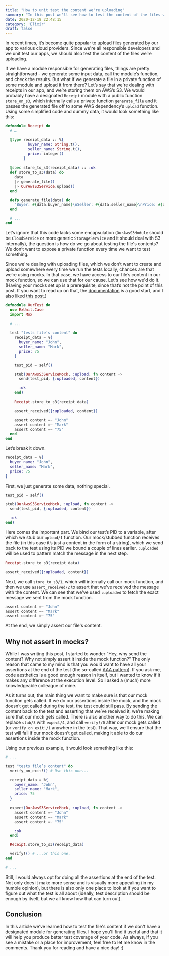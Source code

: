 ```yaml
---
title: "How to unit test the content we're uploading"
summary: "In this post we'll see how to test the content of the files we're uploading, and thus increase the test coverage of our code."
date: 2020-12-18 22:48:15
category: 'Elixir'
draft: false
---
```


In recent times, it’s become quite popular to upload files generated by our app to various cloud providers. Since we're all responsible developers and we unit test our apps, we should also test the content of the files we’re uploading.

If we have a module responsible for generating files, things are pretty straightforward - we generate some input data, call the module’s function, and check the results. But what if we generate a file in a private function of some module and upload it from there? Let’s say that we're dealing with receipts in our app, and we’re storing them on AWS’s S3. We would probably have a designated `Receipt` module with a public function `store_on_s3`, which internally calls a private function `generate_file` and it passes the generated file off to some AWS dependency’s `upload` function. Using some simplified code and dummy data, it would look something like this:

```elixir
defmodule Receipt do
  # …

  @type receipt_data :: %{
          buyer_name: String.t(),
          seller_name: String.t(),
          price: integer()
        }

  @spec store_to_s3(receipt_data) :: :ok
  def store_to_s3(data) do
    data
    |> generate_file()
    |> OurAwsS3Service.upload()
  end

  defp generate_file(data) do
    "Buyer: #{data.buyer_name}\nSeller: #{data.seller_name}\nPrice: #{data.price}"
  end

  # ...
end
```

Let’s ignore that this code lacks some encapsulation (`OurAwsS3Module` should be `CloudService` or more generic `StorageService` and it should deal with S3 internally), the question is how do we go about testing the file's contents? We don’t want to expose a private function every time we want to test something.

Since we're dealing with uploading files, which we don’t want to create and upload somewhere every time we run the tests locally, chances are that we’re using mocks. In that case, we have access to our file’s content in our mock function, so we can use that for our cause. Let's see how we'd do it. (Having your mocks set up is a prerequisite, since that’s not the point of this post. If you want to read up on that, the [documentation](https://hexdocs.pm/mox/Mox.html) is a good start, and I also liked [this post](https://nts.strzibny.name/elixir-mocking-mox/).)

```elixir
defmodule OurTest do
  use ExUnit.Case
  import Mox

  # ...

  test "tests file’s content" do
    receipt_data = %{
      buyer_name: "John",
      seller_name: "Mark",
      price: 75
    }

    test_pid = self()

    stub(OurAwsS3ServiceMock, :upload, fn content ->
      send(test_pid, {:uploaded, content})

      :ok
    end)

    Receipt.store_to_s3(receipt_data)

    assert_received({:uploaded, content})

    assert content =~ "John"
    assert content =~ "Mark"
    assert content =~ "75"
  end
end
```

Let’s break it down.

```elixir
receipt_data = %{
  buyer_name: "John",
  seller_name: "Mark",
  price: 75
}
```

First, we just generate some data, nothing special.

```elixir
test_pid = self()

stub(OurAwsS3ServiceMock, :upload, fn content ->
  send(test_pid, {:uploaded, content})

  :ok
end)
```

Here comes the important part. We bind our test’s PID to a variable, after which we stub our `upload/1` function. Our mock/stubbed function receives the file (in this case it’s just a content in the form of a string), which we send back to the test using its PID we bound a couple of lines earlier. `:uploaded` will be used to pattern match the message in the next step.

```elixir
Receipt.store_to_s3(receipt_data)

assert_received({:uploaded, content})
```

Next, we call `store_to_s3/1`, which will internally call our mock function, and then we use `assert_received/2` to assert that we’ve received the message with the content. We can see that we've used `:uploaded` to fetch the exact message we sent from the mock function.

```elixir
assert content =~ "John"
assert content =~ "Mark"
assert content =~ "75"
```

At the end, we simply assert our file's content.

## Why not assert in mocks?

While I was writing this post, I started to wonder “Hey, why send the content? Why not simply assert it inside the mock function?” The only reason that came to my mind is that you would want to have all your assertions at the end of the test (the so-called [AAA pattern](https://medium.com/@pjbgf/title-testing-code-ocd-and-the-aaa-pattern-df453975ab80)). If you ask me, code aesthetics is a good enough reason in itself, but I wanted to know if it makes any difference at the execution level. So I asked a (much) more knowledgeable colleague of mine.

As it turns out, the main thing we want to make sure is that our mock function gets called. If we do our assertions inside the mock, and the mock doesn’t get called during the test, the test could still pass. By sending the content back to the test and asserting that we’ve received it, we’re making sure that our mock gets called. There is also another way to do this. We can replace `stub/3` with `expect/4`, and call `verify!/0` after our mock gets called (or `verify_on_exit!/1` anywhere in the test). That way, we’ll ensure that the test will fail if our mock doesn’t get called, making it able to do our assertions inside the mock function.

Using our previous example, it would look something like this:

```elixir
# ...

test "tests file’s content" do
  verify_on_exit!() # Use this one...

  receipt_data = %{
    buyer_name: "John",
    seller_name: "Mark",
    price: 75
  }

  expect(OurAwsS3ServiceMock, :upload, fn content ->
    assert content =~ "John"
    assert content =~ "Mark"
    assert content =~ "75"

    :ok
  end)

  Receipt.store_to_s3(receipt_data)

  verify!() # ...or this one.
end

# ...
```

Still, I would always opt for doing all the assertions at the end of the test. Not only does it make more sense and is visually more appealing (in my humble opinion), but there is also only one place to look at if you want to figure out what the test is all about (ideally, test description should be enough by itself, but we all know how that can turn out).

## Conclusion

In this article we’ve learned how to test the file's content if we don't have a designated module for generating files. I hope you'll find it useful and that it will help you produce better test coverage of your code. As always, if you see a mistake or a place for improvement, feel free to let me know in the comments. Thank you for reading and have a nice day! :)
